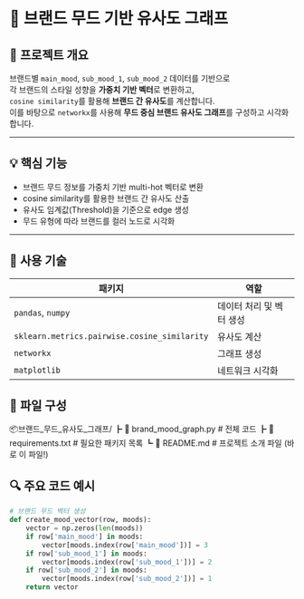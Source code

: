 # 🧵 브랜드 무드 기반 유사도 그래프

## 📝 프로젝트 개요  
브랜드별 `main_mood`, `sub_mood_1`, `sub_mood_2` 데이터를 기반으로  
각 브랜드의 스타일 성향을 **가중치 기반 벡터**로 변환하고,  
`cosine similarity`를 활용해 **브랜드 간 유사도**를 계산합니다.  
이를 바탕으로 `networkx`를 사용해 **무드 중심 브랜드 유사도 그래프**를 구성하고 시각화합니다.

---

## 💡 핵심 기능
- 브랜드 무드 정보를 가중치 기반 multi-hot 벡터로 변환
- cosine similarity를 활용한 브랜드 간 유사도 산출
- 유사도 임계값(Threshold)을 기준으로 edge 생성
- 무드 유형에 따라 브랜드를 컬러 노드로 시각화

---

## 🧩 사용 기술

| 패키지 | 역할 |
|--------|------|
| `pandas`, `numpy` | 데이터 처리 및 벡터 생성 |
| `sklearn.metrics.pairwise.cosine_similarity` | 유사도 계산 |
| `networkx` | 그래프 생성 |
| `matplotlib` | 네트워크 시각화 |

## 📁 파일 구성

📦브랜드_무드_유사도_그래프/
 ┣ 📄 brand_mood_graph.py         # 전체 코드
 ┣ 📄 requirements.txt            # 필요한 패키지 목록
 ┗ 📄 README.md                   # 프로젝트 소개 파일 (바로 이 파일!)

## 🔍 주요 코드 예시

```python
# 브랜드 무드 벡터 생성
def create_mood_vector(row, moods):
    vector = np.zeros(len(moods))
    if row['main_mood'] in moods:
        vector[moods.index(row['main_mood'])] = 3
    if row['sub_mood_1'] in moods:
        vector[moods.index(row['sub_mood_1'])] = 2
    if row['sub_mood_2'] in moods:
        vector[moods.index(row['sub_mood_2'])] = 1
    return vector

